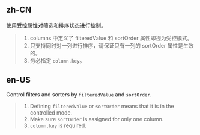## zh-CN

使用受控属性对筛选和排序状态进行控制。

> 1. columns 中定义了 filteredValue 和 sortOrder 属性即视为受控模式。
> 2. 只支持同时对一列进行排序，请保证只有一列的 sortOrder 属性是生效的。
> 3. 务必指定 `column.key`。

## en-US

Control filters and sorters by `filteredValue` and `sortOrder`.

> 1. Defining `filteredValue` or `sortOrder` means that it is in the controlled mode.
> 2. Make sure `sortOrder` is assigned for only one column.
> 3. `column.key` is required.
